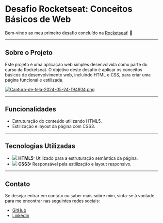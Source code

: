 # Desafio Rocketseat: Conceitos Básicos de Web

Bem-vindo ao meu primeiro desafio concluído na [Rocketseat](https://www.rocketseat.com.br/)! 🚀

---

## Sobre o Projeto

Este projeto é uma aplicação web simples desenvolvida como parte do curso da Rocketseat. O objetivo deste desafio é aplicar os conceitos básicos de desenvolvimento web, incluindo HTML e CSS, para criar uma página funcional e estilizada.

[![Captura-de-tela-2024-05-24-194904.png](https://i.postimg.cc/0yv2dpdf/Captura-de-tela-2024-05-24-194904.png)](https://postimg.cc/gnMWGL7X)

---

## Funcionalidades

- Estruturação do conteúdo utilizando HTML5.
- Estilização e layout da página com CSS3.

---

## Tecnologias Utilizadas

- <img src="https://img.icons8.com/color/48/000000/html-5--v1.png"/> **HTML5:** Utilizado para a estruturação semântica da página.
- <img src="https://img.icons8.com/color/48/000000/css3.png"/> **CSS3:** Responsável pela estilização e layout responsivo.

---

## Contato

Se desejar entrar em contato ou saber mais sobre mim, sinta-se à vontade para me encontrar nas seguintes redes sociais:

- [GitHub](https://github.com/rabellog)
- [LinkedIn](https://www.linkedin.com/in/gabriel-antunes-rabello-013379268)
